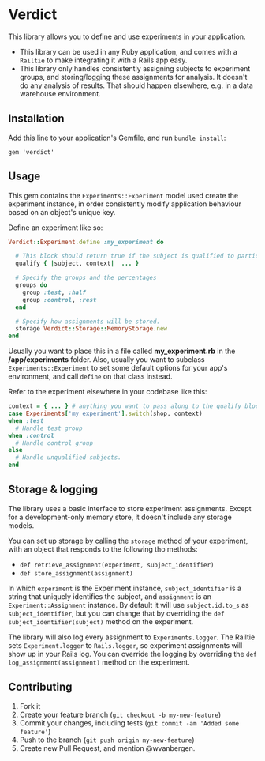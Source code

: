 # Verdict

This library allows you to define and use experiments in your application.

- This library can be used in any Ruby application, and comes with a `Railtie` to
  make integrating it with a Rails app easy.
- This library only handles consistently assigning subjects to experiment groups, 
  and storing/logging these assignments for analysis. It doesn't do any analysis
  of results. That should happen elsewhere, e.g. in a data warehouse environment.


## Installation

Add this line to your application's Gemfile, and run `bundle install`:

    gem 'verdict'

## Usage

This gem contains the `Experiments::Experiment` model used create the experiment instance,
in order consistently modify application behaviour based on an object's unique key. 

Define an experiment like so:

``` ruby
Verdict::Experiment.define :my_experiment do

  # This block should return true if the subject is qualified to participate
  qualify { |subject, context|  ... }

  # Specify the groups and the percentages
  groups do
    group :test, :half
    group :control, :rest
  end

  # Specify how assignments will be stored.
  storage Verdict::Storage::MemoryStorage.new
end
```

Usually you want to place this in a file called **my_experiment.rb** in the 
**/app/experiments** folder. Also, usually you want to subclass `Experiments::Experiment` 
to set some default options for your app's environment, and call `define` on that class
instead.

Refer to the experiment elsewhere in your codebase like this:

``` ruby
context = { ... } # anything you want to pass along to the qualify block. 
case Experiments['my experiment'].switch(shop, context)
when :test
  # Handle test group
when :control
  # Handle control group
else 
  # Handle unqualified subjects. 
end
```

## Storage & logging

The library uses a basic interface to store experiment assignments. Except for
a development-only memory store, it doesn't include any storage models.

You can set up storage by calling the `storage` method of your experiment, with
an object that responds to the following tho methods:

- `def retrieve_assignment(experiment, subject_identifier)`
- `def store_assignment(assignment)`

In which `experiment` is the Experiment instance, `subject_identifier` is a  
string that uniquely identifies the subject, and `assignment` is an
`Experiment::Assignment` instance. By default it will use `subject.id.to_s` as
`subject_identifier`, but you can change that by overriding the 
`def subject_identifier(subject)` method on the experiment.

The library will also log every assignment to `Experiments.logger`. The Railtie
sets `Experiment.logger` to `Rails.logger`, so experiment assignments will show
up in your Rails log. You can override the logging by overriding the 
`def log_assignment(assignment)` method on the experiment.

## Contributing

1. Fork it
2. Create your feature branch (`git checkout -b my-new-feature`)
3. Commit your changes, including tests (`git commit -am 'Added some feature'`)
4. Push to the branch (`git push origin my-new-feature`)
5. Create new Pull Request, and mention @wvanbergen.
